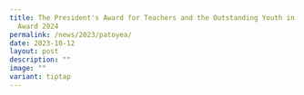 ```yaml
---
title: The President's Award for Teachers and the Outstanding Youth in Education
  Award 2024
permalink: /news/2023/patoyea/
date: 2023-10-12
layout: post
description: ""
image: ""
variant: tiptap
---
```

